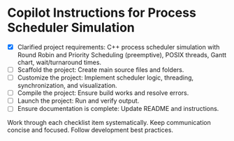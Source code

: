 # Copilot Instructions for Process Scheduler Simulation

- [x] Clarified project requirements: C++ process scheduler simulation with Round Robin and Priority Scheduling (preemptive), POSIX threads, Gantt chart, wait/turnaround times.
- [ ] Scaffold the project: Create main source files and folders.
- [ ] Customize the project: Implement scheduler logic, threading, synchronization, and visualization.
- [ ] Compile the project: Ensure build works and resolve errors.
- [ ] Launch the project: Run and verify output.
- [ ] Ensure documentation is complete: Update README and instructions.

Work through each checklist item systematically. Keep communication concise and focused. Follow development best practices.